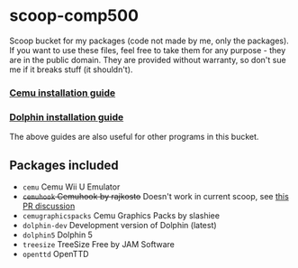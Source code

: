 # scoop-comp500
Scoop bucket for my packages (code not made by me, only the packages). If you want to use these files, feel free to take them for any purpose - they are in the public domain. They are provided without warranty, so don't sue me if it breaks stuff (it shouldn't).

### [Cemu installation guide](https://github.com/comp500/scoop-comp500/blob/master/Cemu.md)
### [Dolphin installation guide](https://github.com/comp500/scoop-comp500/blob/master/Dolphin.md)
The above guides are also useful for other programs in this bucket.

## Packages included
- `cemu` Cemu Wii U Emulator
- ~~`cemuhook` Cemuhook by rajkosto~~ Doesn't work in current scoop, see [this PR discussion](https://github.com/lukesampson/scoop/pull/1385)
- `cemugraphicspacks` Cemu Graphics Packs by slashiee
- `dolphin-dev` Development version of Dolphin (latest)
- `dolphin5` Dolphin 5
- `treesize` TreeSize Free by JAM Software
- `openttd` OpenTTD
